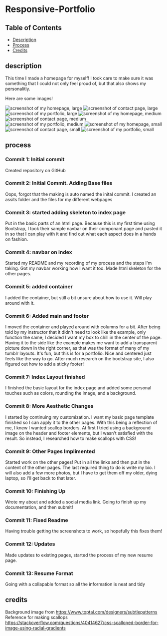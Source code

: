 # Responsive-Portfolio

## Table of Contents

* [Description](#description)
* [Process](#process)
* [Credits](#credits)

## description 

This time I made a homepage for myself! I took care to make sure it was something that I could not only feel proud of, but that also shows my personalitly. 

Here are some images!

![screenshot of my homepage, large](https://github.com/Kayn-Pleiades/Responsive-Portfolio/blob/main/Assets/Images/Capture1.PNG)
![screenshot of contact page, large](https://github.com/Kayn-Pleiades/Responsive-Portfolio/blob/main/Assets/Images/Capture2.PNG)
![screenshot of my portfolio, large](https://github.com/Kayn-Pleiades/Responsive-Portfolio/blob/main/Assets/Images/Capture3.PNG)
![screenshot of my homepage, medium](https://github.com/Kayn-Pleiades/Responsive-Portfolio/blob/main/Assets/Images/Capture4.PNG)
![screenshot of contact page, medium](https://github.com/Kayn-Pleiades/Responsive-Portfolio/blob/main/Assets/Images/Capture5.PNG)
![screenshot of my portfolio, medium](https://github.com/Kayn-Pleiades/Responsive-Portfolio/blob/main/Assets/Images/Capture6.PNG)
![screenshot of my homepage, small](https://github.com/Kayn-Pleiades/Responsive-Portfolio/blob/main/Assets/Images/Capture7.PNG)
![screenshot of contact page, small](https://github.com/Kayn-Pleiades/Responsive-Portfolio/blob/main/Assets/Images/Capture8.PNG)
![screenshot of my portfolio, small](https://github.com/Kayn-Pleiades/Responsive-Portfolio/blob/main/Assets/Images/Capture9.PNG)

## process

### Commit 1: Initial commit
Created repository on GitHub

### Commit 2: Initial Commit. Adding Base files
Oops, forgot that the making is auto named the inital commit.
I created an assits folder and the files for my different webpages

### Commit 3: started adding skeleton to index page
Put in the basic parts of an html page. Because this is my first time using Bootstrap, I took their sample navbar on their componant page and pasted it in so that I can play with it and find out what each aspect does in a hands on fashion. 

### Commit 4: navbar on index
Started my README and my recording of my process and the steps I'm taking. 
Got my navbar working how I want it too.
Made html skeleton for the other pages.

### Commit 5: added container
I added the container, but still a bit unsure about how to use it. Will play around with it.

### Commit 6: Added main and footer 
I moved the container and played around with columns for a bit.
After being told by my instructor that it didn't need to look like the example, only function the same, I decided I want my box to chill in the center of the page. Having it to the side like the example makes me want to add a transparent picture down in the right corner, as that was the format of many of my tumblr layouts. It's fun, but this is for a portfolio. Nice and centered just feels like the way to go.
After much research on the bootstrap site, I also figured out how to add a sticky footer! 

### Commit 7: Index Layout finished
I finished the basic layout for the index page and added some personal touches such as colors, rounding the image, and a background.

### Commit 8: More Aesthetic Changes
I started by continuing my customization. I want my basic page template finished so I can apply it to the other pages.
With this being a reflection of me, I knew I wanted scallop borders. At first I tried using a background image on the header and footer elements, but I wasn't satisfied with the result. So instead, I researched how to make scallops with CSS!

### Commit 9: Other Pages Implimented 
Started work on the other pages!
Put in all the links and then put in the content of the other pages. The last required thing to do is write my bio.
I will also add a few more photos, but I have to get them off my older, dying laptop, so I'll get back to that later.

### Commit 10: Finishing Up
Wrote my about and added a social media link. Going to finish up my documentation, and then submit!

### Commit 11: Fixed Readme
Having trouble getting the screenshots to work, so hopefully this fixes them!

### Commit 12: Updates
Made updates to existing pages, started the process of my new resume page. 

### Commit 13: Resume Format
Going with a collapable format so all the information is neat and tidy

## credits

Background image from https://www.toptal.com/designers/subtlepatterns 
Reference for making scallops https://stackoverflow.com/questions/40414627/css-scalloped-border-for-image-using-radial-gradients 